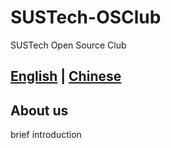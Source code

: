 # SUSTech-OSClub
SUSTech Open Source Club

## [English](./README.md) | [Chinese](./README_ZH.md)

## About us
brief introduction


